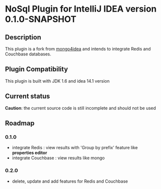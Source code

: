 # NoSql Plugin for IntelliJ IDEA version 0.1.0-SNAPSHOT

## Description
This plugin is a fork from [mongo4idea](https://github.com/dboissier/mongo4idea) and intends to integrate Redis and Couchbase databases.

## Plugin Compatibility
This plugin is built with JDK 1.6 and idea 14.1 version

## Current status
**Caution**: the current source code is still incomplete and should not be used

## Roadmap

### 0.1.0

* integrate Redis : view results with 'Group by prefix' feature like **properties editor**
* integrate Couchbase : view results like mongo

### 0.2.0

* delete, update and add features for Redis and Couchbase
